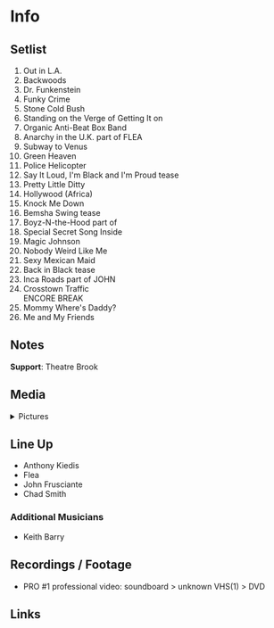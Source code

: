 # Info

## Setlist

1. Out in L.A.
2. Backwoods
3. Dr. Funkenstein
4. Funky Crime
5. Stone Cold Bush
6. Standing on the Verge of Getting It on
7. Organic Anti-Beat Box Band
8. Anarchy in the U.K. part of FLEA
9. Subway to Venus
10. Green Heaven
11. Police Helicopter
12. Say It Loud, I'm Black and I'm Proud tease
13. Pretty Little Ditty
14. Hollywood (Africa)
15. Knock Me Down
16. Bemsha Swing tease
17. Boyz-N-the-Hood part of
18. Special Secret Song Inside
19. Magic Johnson
20. Nobody Weird Like Me
21. Sexy Mexican Maid
22. Back in Black tease
23. Inca Roads part of JOHN
24. Crosstown Traffic
<br> ENCORE BREAK
25. Mommy Where's Daddy?
26. Me and My Friends

## Notes

**Support**: Theatre Brook

## Media 

<details>
  <summary>Pictures</summary>
  <!--<img alt="Setlist" title="Setlist" src="_.jpg" height="200" />
  <img alt="Flyer" title="Flyer" src="_.jpg" height="200" />
  <img alt="Clipper" title="Clipper" src="_.jpg" height="200" />
  <img alt="Ticket" title="Ticket" src="_.jpg" height="200" />
  -->
</details>

## Line Up

* Anthony Kiedis
* Flea
* John Frusciante
* Chad Smith

### Additional Musicians

* Keith Barry

## Recordings / Footage

* PRO #1 professional video: soundboard > unknown VHS(1) > DVD

## Links


